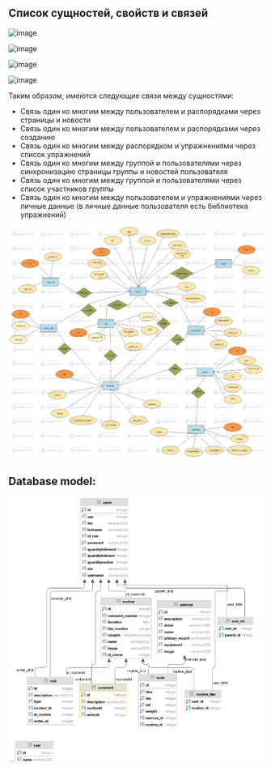 ## Список сущностей, свойств и связей
![image](https://user-images.githubusercontent.com/74535702/142484209-a81c494a-20ae-4e48-89f2-84f124f7360b.png)

![image](https://user-images.githubusercontent.com/74535702/142484232-c3f862c8-0902-4c2c-ab7a-911ba221d6fb.png)

![image](https://user-images.githubusercontent.com/74535702/142484254-3b1ccb86-cf9f-4181-bad4-28dfbf8333be.png)

![image](https://user-images.githubusercontent.com/74535702/142484281-410b3656-e2b8-4a5d-ae53-2669b2de5cc3.png)

Таким образом, имеются следующие связи между сущностями:

- Связь один ко многим между пользователем и распорядками через страницы и новости
- Связь один ко многим между пользователем и распорядками через созданию
- Связь один ко многим между распорядком и упражнениями через список упражнений
- Связь один ко многим между группой и пользователями через синхронизацию страницы группы и новостей пользователя
- Связь один ко многим между группой и пользователями через список участников группы
- Связь один ко многим между пользователем и упражнениями через личные данные (в личные данные пользователя есть библиотека упражнений)

![ERD.png](ERD.png)
## Database model:
![img_25.png](img_25.png)